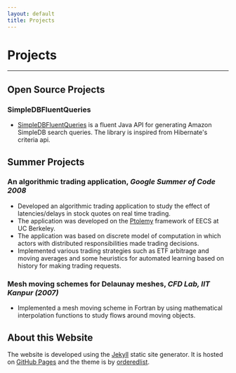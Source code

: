 ```yaml
---
layout: default
title: Projects
---
```


# Projects
----------

## Open Source Projects

### SimpleDBFluentQueries

  - [SimpleDBFluentQueries](https://github.com/aerohit/SimpleDBFluentQueries) is a fluent Java
    API for generating Amazon SimpleDB search queries. The library is inspired from Hibernate's 
    criteria api.


## Summer Projects

### An algorithmic trading application, *Google Summer of Code 2008* 

  - Developed an algorithmic trading application to study the effect of latencies/delays in
    stock quotes on real time trading.
  - The application was developed on the [Ptolemy](http://ptolemy.eecs.berkeley.edu/) framework
    of EECS at UC Berkeley. 
  - The application was based on discrete model of computation in which actors with distributed
    responsibilities made trading decisions.
  - Implemented various trading strategies such as ETF arbitrage and moving averages and some
    heuristics for automated learning based on history for making trading requests.      
    

### Mesh moving schemes for Delaunay meshes, *CFD Lab, IIT Kanpur (2007)*

  - Implemented a mesh moving scheme in Fortran by using mathematical interpolation functions to
    study flows around moving objects.

## About this Website

The website is developed using the [Jekyll](http://jekyllrb.com) static site generator.
It is hosted on [GitHub Pages](http://pages.github.com) and the theme is by [orderedlist](https://github.com/orderedlist).

